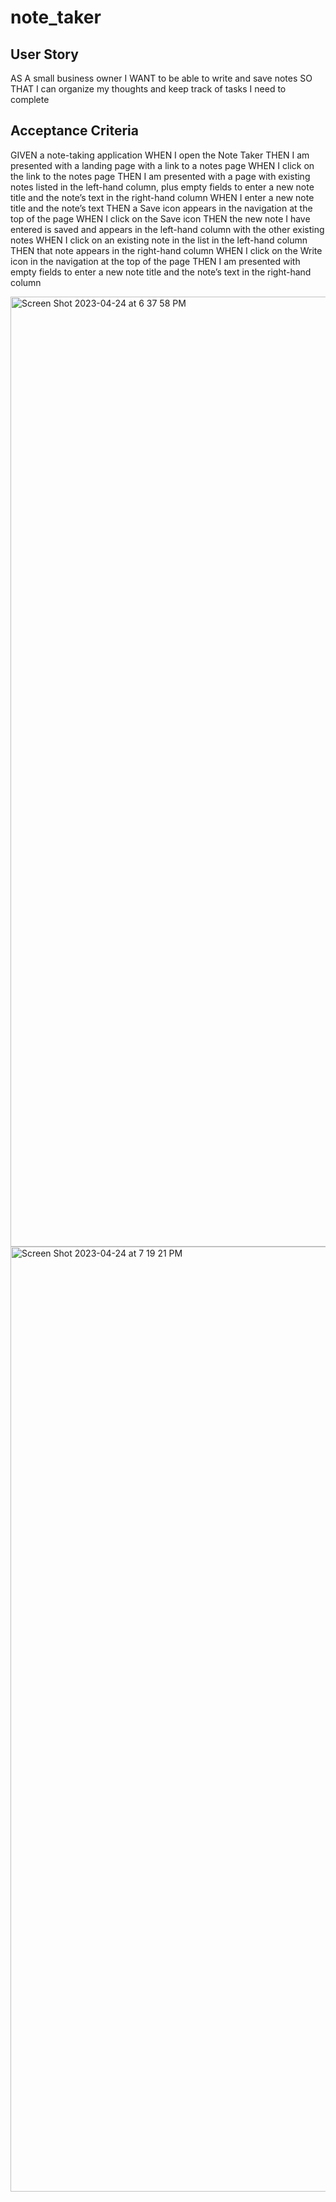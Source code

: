# note_taker

## User Story
AS A small business owner
I WANT to be able to write and save notes
SO THAT I can organize my thoughts and keep track of tasks I need to complete

## Acceptance Criteria
GIVEN a note-taking application
WHEN I open the Note Taker
THEN I am presented with a landing page with a link to a notes page
WHEN I click on the link to the notes page
THEN I am presented with a page with existing notes listed in the left-hand column, plus empty fields to enter a new note title and the note’s text in the right-hand column
WHEN I enter a new note title and the note’s text
THEN a Save icon appears in the navigation at the top of the page
WHEN I click on the Save icon
THEN the new note I have entered is saved and appears in the left-hand column with the other existing notes
WHEN I click on an existing note in the list in the left-hand column
THEN that note appears in the right-hand column
WHEN I click on the Write icon in the navigation at the top of the page
THEN I am presented with empty fields to enter a new note title and the note’s text in the right-hand column

<img width="1520" alt="Screen Shot 2023-04-24 at 6 37 58 PM" src="https://user-images.githubusercontent.com/123897918/234136819-87871c7a-8d96-421e-8389-d51884b892c6.png">

<img width="1512" alt="Screen Shot 2023-04-24 at 7 19 21 PM" src="https://user-images.githubusercontent.com/123897918/234136843-e569b96b-29d3-4596-ae7b-cf709510f290.png">
